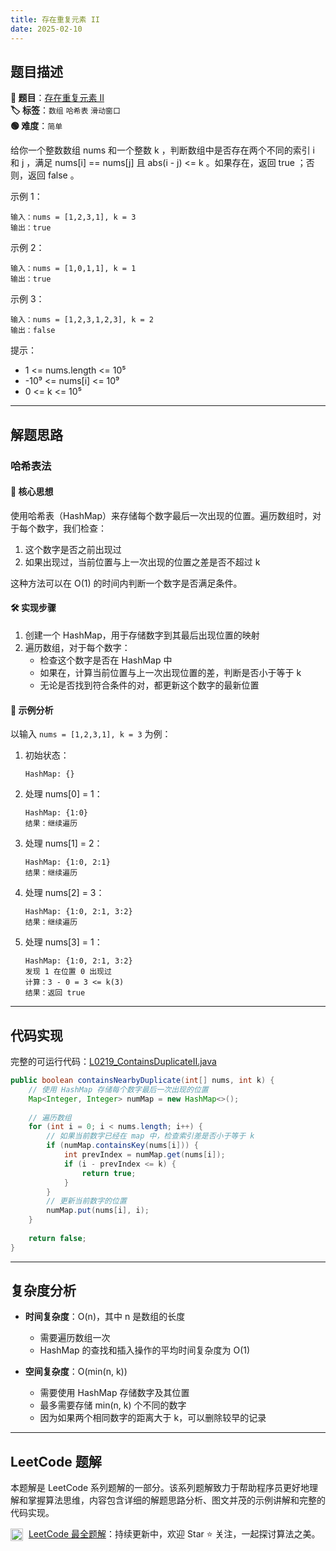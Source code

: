 ```yaml
---
title: 存在重复元素 II
date: 2025-02-10
---
```


## 题目描述

**🔗 题目**：[存在重复元素 II](https://leetcode.cn/problems/contains-duplicate-ii/)  
**🏷️ 标签**：`数组` `哈希表` `滑动窗口`  
**🟢 难度**：`简单`  

给你一个整数数组 nums 和一个整数 k ，判断数组中是否存在两个不同的索引 i 和 j ，满足 nums[i] == nums[j] 且 abs(i - j) <= k 。如果存在，返回 true ；否则，返回 false 。

示例 1：
```
输入：nums = [1,2,3,1], k = 3
输出：true
```

示例 2：
```
输入：nums = [1,0,1,1], k = 1
输出：true
```

示例 3：
```
输入：nums = [1,2,3,1,2,3], k = 2
输出：false
```

提示：
- 1 <= nums.length <= 10⁵
- -10⁹ <= nums[i] <= 10⁹
- 0 <= k <= 10⁵

---

## 解题思路

### 哈希表法

#### 📝 核心思想
使用哈希表（HashMap）来存储每个数字最后一次出现的位置。遍历数组时，对于每个数字，我们检查：
1. 这个数字是否之前出现过
2. 如果出现过，当前位置与上一次出现的位置之差是否不超过 k

这种方法可以在 O(1) 的时间内判断一个数字是否满足条件。

#### 🛠️ 实现步骤
1. 创建一个 HashMap，用于存储数字到其最后出现位置的映射
2. 遍历数组，对于每个数字：
   - 检查这个数字是否在 HashMap 中
   - 如果在，计算当前位置与上一次出现位置的差，判断是否小于等于 k
   - 无论是否找到符合条件的对，都更新这个数字的最新位置

#### 🧩 示例分析
以输入 `nums = [1,2,3,1], k = 3` 为例：

1. 初始状态：
   ```
   HashMap: {}
   ```

2. 处理 nums[0] = 1：
   ```
   HashMap: {1:0}
   结果：继续遍历
   ```

3. 处理 nums[1] = 2：
   ```
   HashMap: {1:0, 2:1}
   结果：继续遍历
   ```

4. 处理 nums[2] = 3：
   ```
   HashMap: {1:0, 2:1, 3:2}
   结果：继续遍历
   ```

5. 处理 nums[3] = 1：
   ```
   HashMap: {1:0, 2:1, 3:2}
   发现 1 在位置 0 出现过
   计算：3 - 0 = 3 <= k(3)
   结果：返回 true
   ```

---

## 代码实现

完整的可运行代码：[L0219_ContainsDuplicateII.java](../src/main/java/L0219_ContainsDuplicateII.java)

```java
public boolean containsNearbyDuplicate(int[] nums, int k) {
    // 使用 HashMap 存储每个数字最后一次出现的位置
    Map<Integer, Integer> numMap = new HashMap<>();
    
    // 遍历数组
    for (int i = 0; i < nums.length; i++) {
        // 如果当前数字已经在 map 中，检查索引差是否小于等于 k
        if (numMap.containsKey(nums[i])) {
            int prevIndex = numMap.get(nums[i]);
            if (i - prevIndex <= k) {
                return true;
            }
        }
        // 更新当前数字的位置
        numMap.put(nums[i], i);
    }
    
    return false;
}
```

---

## 复杂度分析

- **时间复杂度**：O(n)，其中 n 是数组的长度
  - 需要遍历数组一次
  - HashMap 的查找和插入操作的平均时间复杂度为 O(1)

- **空间复杂度**：O(min(n, k))
  - 需要使用 HashMap 存储数字及其位置
  - 最多需要存储 min(n, k) 个不同的数字
  - 因为如果两个相同数字的距离大于 k，可以删除较早的记录

---

## LeetCode 题解

本题解是 LeetCode 系列题解的一部分。该系列题解致力于帮助程序员更好地理解和掌握算法思维，内容包含详细的解题思路分析、图文并茂的示例讲解和完整的代码实现。

<img src="https://github.githubassets.com/images/modules/logos_page/GitHub-Mark.png" alt="GitHub" width="20" style="vertical-align: middle; margin-right: 5px"> [LeetCode 最全题解](https://github.com/LjyYano/LeetCode)：持续更新中，欢迎 Star ⭐️ 关注，一起探讨算法之美。 